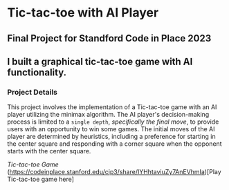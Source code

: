 # Tic-tac-toe with AI Player

## Final Project for Standford Code in Place 2023

## I built a graphical tic-tac-toe game with AI functionality. 

### Project Details
This project involves the implementation of a Tic-tac-toe game with an AI player utilizing the minimax algorithm. 
The AI player's decision-making process is limited to a `single depth`, *specifically the final move*, to provide users with an opportunity to win some games. 
The initial moves of the AI player are determined by heuristics, including a preference for starting in the center square and responding with a corner square when the opponent starts with the center square.


*Tic-tac-toe Game*
(https://codeinplace.stanford.edu/cip3/share/IYHhtaviuZy7AnEVhmIa)[Play Tic-tac-toe game here]
